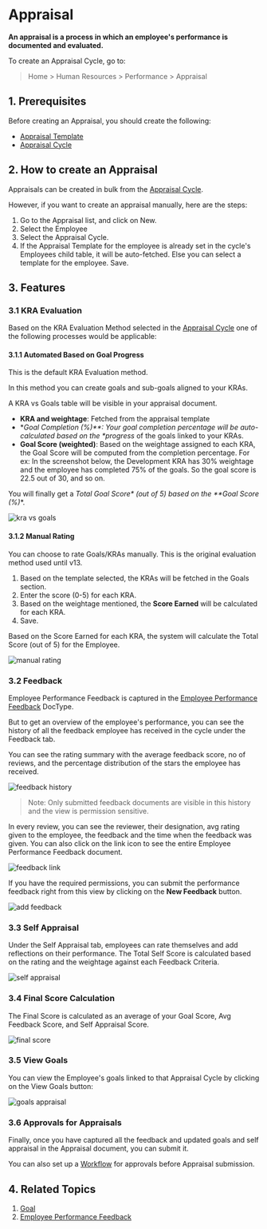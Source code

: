 
# Appraisal



**An appraisal is a process in which an employee's performance is documented and evaluated.**


To create an Appraisal Cycle, go to:



> 
> Home > Human Resources > Performance > Appraisal
> 
> 
> 


## 1. Prerequisites


Before creating an Appraisal, you should create the following:


* [Appraisal Template](/docs/en/human-resources/appraisal-template)
* [Appraisal Cycle](/docs/en/human-resources/appraisal-cycle)


## 2. How to create an Appraisal


Appraisals can be created in bulk from the [Appraisal Cycle](/docs/en/human-resources/appraisal-cycle). 


However, if you want to create an appraisal manually, here are the steps:


1. Go to the Appraisal list, and click on New.
2. Select the Employee
3. Select the Appraisal Cycle.
4. If the Appraisal Template for the employee is already set in the cycle's Employees child table, it will be auto-fetched. Else you can select a template for the employee. Save.


## 3. Features


### 3.1 KRA Evaluation


Based on the KRA Evaluation Method selected in the [Appraisal Cycle](/docs/en/human-resources/appraisal-cycle) one of the following processes would be applicable:


#### 3.1.1 Automated Based on Goal Progress


This is the default KRA Evaluation method. 


In this method you can create goals and sub-goals aligned to your KRAs. 


A KRA vs Goals table will be visible in your appraisal document.


* **KRA and weightage**: Fetched from the appraisal template
* **Goal Completion (%)*\*: Your goal completion percentage will be auto-calculated based on the \**progress** of the goals linked to your KRAs.
* **Goal Score (weighted)**: Based on the weightage assigned to each KRA, the Goal Score will be computed from the completion percentage. For ex: In the screenshot below, the Development KRA has 30% weightage and the employee has completed 75% of the goals. So the goal score is 22.5 out of 30, and so on.


You will finally get a **Total Goal Score*\* (out of 5) based on the \**Goal Score (%)**.


![kra vs goals](/files/kra-vs-goals.png)


#### 3.1.2 Manual Rating


You can choose to rate Goals/KRAs manually. This is the original evaluation method used until v13.


1. Based on the template selected, the KRAs will be fetched in the Goals section.
2. Enter the score (0-5) for each KRA.
3. Based on the weightage mentioned, the **Score Earned** will be calculated for each KRA.
4. Save.


Based on the Score Earned for each KRA, the system will calculate the Total Score (out of 5) for the Employee.


![manual rating](/files/manual-rating.png)


### 3.2 Feedback


Employee Performance Feedback is captured in the [Employee Performance Feedback](/docs/en/human-resources/employee-performance-feedback) DocType.


But to get an overview of the employee's performance, you can see the history of all the feedback employee has received in the cycle under the Feedback tab.


You can see the rating summary with the average feedback score, no of reviews, and the percentage distribution of the stars the employee has received.


![feedback history](/files/feedback-history.png)



> 
> Note: Only submitted feedback documents are visible in this history and the view is permission sensitive.
> 
> 
> 


In every review, you can see the reviewer, their designation, avg rating given to the employee, the feedback and the time when the feedback was given. You can also click on the link icon to see the entire Employee Performance Feedback document.


![feedback link](/files/feedback-link.png)


If you have the required permissions, you can submit the performance feedback right from this view by clicking on the **New Feedback** button.


![add feedback](/files/add-feedback.png)


### 3.3 Self Appraisal


Under the Self Appraisal tab, employees can rate themselves and add reflections on their performance. The Total Self Score is calculated based on the rating and the weightage against each Feedback Criteria.


![self appraisal](/files/self-appraisal.png)


### 3.4 Final Score Calculation


The Final Score is calculated as an average of your Goal Score, Avg Feedback Score, and Self Appraisal Score.


![final score](/files/final-score.png)


### 3.5 View Goals


You can view the Employee's goals linked to that Appraisal Cycle by clicking on the View Goals button:


![goals appraisal](/files/goals-appraisal.png)


### 3.6 Approvals for Appraisals


Finally, once you have captured all the feedback and updated goals and self appraisal in the Appraisal document, you can submit it.


You can also set up a [Workflow](https://docs.erpnext.com/docs/en/setting-up/workflows) for approvals before Appraisal submission.


## 4. Related Topics


1. [Goal](/docs/en/human-resources/goal)
2. [Employee Performance Feedback](/docs/en/human-resources/employee-performance-feedback)




